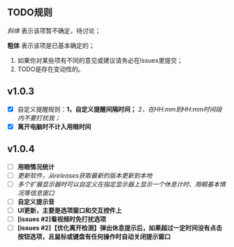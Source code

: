 ## TODO规则

*斜体* 表示该项暂不确定，待讨论；

**粗体** 表示该项是已基本确定的；

1. 如果你对某些项有不同的意见或建议请务必在Issues里提交；
2. TODO是存在变动性的。

## v1.0.3

- [x] 自定义提醒规则：**1，自定义提醒间隔时间；** *2，在HH:mm到HH:mm时间段内不要打扰我；*
- [x] **离开电脑时不计入用眼时间**

## v1.0.4

- [ ] **用眼情况统计**
- [ ] *更新软件，从releases获取最新的版本更新到本地*
- [ ] *多个扩展显示器时可以自定义在指定显示器上显示一个休息计时、用眼基本情况等信息窗口*
- [ ] **自定义提示音**
- [ ] **UI更新，主要是选项窗口和交互控件上**
- [ ] **[issues #2]看视频时免打扰选项**
- [ ] **[issues #2]【优化离开检测】弹出休息提示后，如果超过一定时间没有点击按钮选项，且鼠标或键盘有任何操作时自动关闭提示窗口**